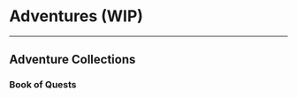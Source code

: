 # Adventures (WIP)

---
## Adventure Collections

### Book of Quests

<!-- This section contains a small sample of creatures and various Creature Abilities. The list of sample creatures is not exhaustive but provides a good template for developing one's own creatures or adapting them from other sources. All the creatures follow the _Mythras Imperative_ rules outlined and explored in this document; however, to reflect the challenge some creatures (the dragon being a prime example) should pose, the rules have been slightly adjusted to allow for the creature's relative power level.

---
## Sample Creatures

Use these Sample Creatures as the inspiration for your own creations, adapting the templates as needed for the scenario, level of challenge desired, and so on. The creatures represent typical examples of their species: greater and lesser forms will exist, with higher and lower skills, Combat capabilities, and Hit Points. Note that most of these creatures have certain Abilities. These are more fully described below in the [Creature Abilities](0008_Creatures.md?id=Creature-Abilities) section.

The [Mythras Encounter Generator](https://mythras.skoll.xyz/), AKA MEG, is a wonderful monster repository with thousands of monsters and encounters available to generate. Links to the relevant entries are provided.

<br>

---
#### Giant Ant 
[MEG Entry](https://mythras.skoll.xyz/enemy_template/244/)

| Creature | Giant Ant  |
| :-- | :-- |
| Characteristics | STR 16, CON 19, SIZ 14, DEX 15, INT 7, POW 4, CHA 0 |
| Action Points | 2 | 
| Damage Modifier | +1d2 |
| Initiative | +11 |
| Move | 12m |
| Abilities | [Formidable Natural Weapons](0008_Creatures.md?id=formidable-natural-weapons) |
| Skills | Athletics 67%, Brawn 68%, Endurance 74%, Evade 56%, Perception 53%, Track 66%, Willpower 48% |
| Combat Style | Ant Attack (Mandibles and Sting) 67% |

##### Weapon Details

| Weapon | Size | Damage | AP/HP | Special |
| :-- | :-: | :--: | :--: | :-- |
| Bite | M | 1d6+1d2 | as location |
| Sting | M | 1d4+1d2 | as location |

##### Hit Locations & Armor

| 1d20 | Location | AP/HP |
| :-: | :-- | :-: |
| 1 | Right Rear Leg | 4/6 |
| 2 | Left Rear Leg | 4/6 |
| 3 | Right Middle Leg | 4/6 |
| 4 | Left Middle Leg | 4/6 |
| 5-9 | Abdomen | 4/9 |
| 10-13 | Thorax | 4/6 |
| 14 | Right Front | 4/6 |
| 15 | Left Front Leg | 4/6 |
| 16-20 | Head | 4/7 |

<br>

---
#### Bear (Grizzly)
[MEG Entry](https://mythras.skoll.xyz/enemy_template/276/)

| Creature | Bear (Grizzly)  |
| :-- | :-- |
| Characteristics | STR 26, CON 16, SIZ 34, DEX 16, INT 10, POW 6, CHA 0 |
| Action Points | 3 | 
| Damage Modifier | +1d12 |
| Initiative | +13 |
| Move | 8m |
| Abilities | [Intimidate](0008_Creatures.md?id=intimidate), [Night Sight](0008_Creatures.md?id=night-sight) |
| Skills | Athletics 68%, Brawn 79%, Endurance 66%, Evade 46%, Perception 60%, Stealth 66%, Survival 60%, Swim 68%, Track 66%, Willpower 44% |
| Combat Style | Ursine Fury (Bite and Claws) 78% |

##### Weapon Details

| Weapon | Size | Damage | AP/HP | Special |
| :-- | :-: | :--: | :--: | :-- |
| Bite | L | 1d8+1d12 | as location |
| Claw | H | 1d8+1d12 | as location |

##### Hit Locations & Armor

| 1d20 | Location | AP/HP |
| :-: | :-- | :-: |
| 1-3 | Right Rear Leg | 3/10 |
| 4-6 | Left Rear Leg | 3/10 |
| 7-9 | Hindquarters | 3/11 |
| 10-12 | Forequarters | 3/12 |
| 13-15 | Right Front | 3/10 |
| 16-18 | Left Front Leg | 3/10 |
| 19-20 | Head | 3/10 |

<br>

---
#### Crocodile/Alligator
[MEG Entry](https://mythras.skoll.xyz/enemy_template/11809/)

| Creature | Crocodile/Alligator  |
| :-- | :-- |
| Characteristics | STR 31, CON 19, SIZ 37, DEX 14, INT 12, POW 6, CHA 0 |
| Action Points | 2 | 
| Damage Modifier | +2d6 |
| Initiative | +13 |
| Move | 6m |
| Abilities | [Camouflaged](0008_Creatures.md?id=camouflaged), [Cold Blooded](0008_Creatures.md?id=cold-blooded), [Swimmer](0008_Creatures.md?id=swimmer) |
| Skills | Athletics 47%, Brawn 99%, Endurance 78%, Evade 32%, Perception 49%, Swim 80%, Willpower 44% |
| Combat Style | Lurking Death (Bite and Tail) 67% |

##### Weapon Details

| Weapon | Size | Damage | AP/HP | Special |
| :-- | :-: | :--: | :--: | :-- |
| Bite | H | 1d10+2d6 | as location | |
| Tail | H | 1d8+2d6 | as location | [Bash](0005_Combat.md?id=bash), [Sweep Attacks](0005_Combat.md?id=sweep-attacks) |

##### Hit Locations & Armor

| 1d20 | Location | AP/HP |
| :-: | :-- | :-: |
| 1-3 | Tail | 5/12 |
| 4-5 | Right Rear Leg | 5/12 |
| 6-7 | Left Rear Leg | 5/12 |
| 8-10 | Hindquarters | 5/13 |
| 11-14 | Forequarters | 5/14 |
| 15-16 | Right Front | 5/12 |
| 17-18 | Left Front Leg | 5/12 |
| 19-20 | Head | 5/13 |

<br>

---
#### Dragon
[MEG Entry](https://mythras.skoll.xyz/enemy_template/11817/)

| Creature | Dragon  |
| :-- | :-- |
| Characteristics | STR 33, CON 35, SIZ 50, DEX 18, INT 20, POW 19, CHA 17 |
| Action Points | 4 | 
| Magic Points | 19 | 
| Damage Modifier | +2d8 |
| Initiative | +19 |
| Move | 12m/18m Flying |
| Abilities | [Breathe Flame](0008_Creatures.md?id=breathe-flame), [Cold Blooded](0008_Creatures.md?id=cold-blooded), [Dark Sight](0008_Creatures.md?id=dark-sight), [Diving Strike](0008_Creatures.md?id=diving-strike), [Engulfing](0008_Creatures.md?id=engulfing), [Flying](0008_Creatures.md?id=flying), [Formidable Natural Weapons](0008_Creatures.md?id=formidable-natural-weapons), [Immunity (Fire)](0008_Creatures.md?id=immunity), [Terrifying](0008_Creatures.md?id=terrifying), [Trample](0008_Creatures.md?id=trample) |
| Skills | Athletics 80%, Brawn 120%, Deceit 78%, Endurance 92%, Evade 68%, Fly 90%, Insight 78%, Locale 68%, Lore (Dragon) 68%, Perception 78%, Teach 58%, Willpower 78% |
| Magic | 78% (Befuddle, Cleanse, Coordination, Find Treasure, Mindspeech, Spiritshield, Vigor, Witchsight) |
| Combat Style | Death and Destruction (Bite, Claws, Tail Sweep) 90%; Flame Breath 80% |

##### Weapon Details

| Weapon | Size | Damage | AP/HP | Special |
| :-- | :-: | :--: | :--: | :-- |
| Bite | E | 1d12+2d8 | as location | |
| Claw | E | 1d10+2d8 | as location | |
| Flame Breath | E | 4d6 | - | The fire breathed by a dragon stretches in a cone for a number of metres in length equal to the dragon's CON (35m), and a number of metres wide equal to a quarter of CON (9m). Anything caught in the blast ignites if flammable, and the heat is powerful enough to melt un-enchanted metals. |
| Tail | E | 1d10+2d8 | as location | [Bash](0005_Combat.md?id=bash), [Sweep Attacks](0005_Combat.md?id=sweep-attacks) |
| Trample | C | 4d8 | - | 

##### Hit Locations & Armor

| 1d20 | Location | AP/HP |
| :-: | :-- | :-: |
| 1-2 | Tail | 8/17 |
| 3-4 | Right Rear Leg | 8/17 |
| 5-6 | Left Rear Leg | 8/17 |
| 7-8 | Hindquarters | 8/18 |
| 9-10 | Right Wing | 8/16 |
| 11-12 | Left Wing | 8/16 |
| 13-14 | Forequarters | 8/19 |
| 15-16 | Right Front Leg | 8/17 |
| 17-18 | Left Front Leg | 8/17 |
| 19-20 | Head | 8/17 |

<br>

---
#### Goblin/Orc
[MEG entry](https://mythras.skoll.xyz/enemy_template/10891/)

| Creature | Goblin/Orc  |
| :-- | :-- |
| Characteristics | STR 11, CON 14, SIZ 11, DEX 11, INT 11, POW 11, CHA 7 |
| Action Points | 2 | 
| Damage Modifier | - |
| Initiative | +11 |
| Move | 6m |
| Abilities | [Night Sight](0008_Creatures.md?id=night-sight) |
| Skills | Athletics 52%, Brawn 42%, Deceit 57%, Endurance 48%, Evade 62%, Perception 61%, Unarmed 52%, Willpower 42% |
| Combat Style | Warrior (Shortsword, Shield, Spear, Sling) 62% |

##### Weapon Details

| Weapon | Size | Damage | AP/HP | Special |
| :-- | :-: | :--: | :--: | :-- |
| Shortsword | M | 1d6 | 6/8 | [Bleed](0005_Combat.md?id=bleed), [Impale](0005_Combat.md?id=impale)|
| Spear | M | 1d8+1 | 4/5 | [Impale](0005_Combat.md?id=impale)|
| Sling | L | 1d8 | 1/2 | [Bash](0005_Combat.md?id=bash), [Stun Location](0005_Combat.md?id=stun-location), Range 10/150/300m |
| Shield | L | 1d4 | 4/9 | [Passive Blocking/Warding on 3 locations](0005_Combat.md?id=passive-blocking), Ranged Parry |

##### Hit Locations & Armor

| 1d20 | Location | AP/HP |
| :-: | :-- | :-: |
| 1-3 | Right Leg | 1/5 |
| 4-6 | Left Leg | 1/5 |
| 7-9 | Abdomen | 1/6 |
| 10-12 | Chest | 1/7 |
| 13-15 | Right Arm | 1/4 |
| 16-18 | Left Arm | 1/4 |
| 19-20 | Head | 1/5 |

<br>

---
#### Horse
[MEG Entry](https://mythras.skoll.xyz/enemy_template/9997/)

| Creature | Horse  |
| :-- | :-- |
| Characteristics | STR 26, CON 16, SIZ 31, DEX 16, INT 10, POW 6, CHA 0 |
| Action Points | 2 | 
| Damage Modifier | +1d12 |
| Initiative | +11 |
| Move | 12m |
| Abilities | [Trample](0008_Creatures.md?id=trample) |
| Skills | Athletics 52%, Brawn 83%, Endurance 66%, Evade 40%, Perception 48%, Willpower 34% |
| Combat Style | Rear and Plunge (Hoofs) 62% |

##### Weapon Details

| Weapon | Size | Damage | AP/HP | Special |
| :-- | :-: | :--: | :--: | :-- |
| Hoof | H | 1d6+1d12 | |
| Trample | E | 2d12 | - | 

##### Hit Locations & Armor

| 1d20 | Location | AP/HP |
| :-: | :-- | :-: |
| 1-3 | Right Hind Leg | 1/9 |
| 4-6 | Left Hind Leg | 1/9 |
| 7-9 | Hindquarters | 1/10 |
| 10-12 | Forequarters | 1/11 |
| 13-14 | Right Front Leg | 1/8 |
| 15-16 | Left Front Leg | 1/8 |
| 17-20 | Head | 1/9 |

<br>

---
#### Minotaur
[MEG Entry](https://mythras.skoll.xyz/enemy_template/11814/)

| Creature | Minotaur |
| :-- | :-- |
| Characteristics | STR 15, CON 14, SIZ 22, DEX 11, INT 13, POW 11, CHA 7 |
| Action Points | 2 | 
| Damage Modifier | +1d6 |
| Initiative | +12 |
| Move | 8m |
| Abilities | [Intimidate](0008_Creatures.md?id=intimidate) |
| Skills | Athletics 57%, Brawn 79%, Customs 66%, Endurance 66%, Evade 40%, Insight 44%, Locale 56%, Lore (Herding) 66%, Perception 54%, Unarmed 57%, Willpower 42% |
| Combat Style | Minotaur Warrior (Two Handed Axe, 2H spear used one handed, Hoplite Shield, Gore) 67% |

##### Weapon Details

| Weapon | Size | Damage | AP/HP | Special |
| :-- | :-: | :--: | :--: | :-- |
| Gore | L | 1d8+1d6 | as location | [Impale](0005_Combat.md?id=impale) |
| Two Handed Axe | E | 2d8+2+1d6 | 6/12 | |
| Spear | H | 1d10+1+1d6 | 4/10 | [Impale](0005_Combat.md?id=impale) |
| Hoplite Shield | E | 1d4+1d6 | 6/15 | [Passive Blocking/Warding on 4 locations](0005_Combat.md?id=passive-blocking), Ranged Parry |

##### Hit Locations & Armor

| 1d20 | Location | AP/HP |
| :-: | :-- | :-: |
| 1-3 | Right Leg | 0/7 |
| 4-6 | Left Leg | 0/7 |
| 7-9 | Abdomen | 0/8 |
| 10-12 | Chest | 0/9 |
| 13-14 | Right Arm | 0/6 |
| 15-16 | Left Arm | 0/6 |
| 17-20 | Head | 3/7 |

<br>

---
#### Shark
[MEG Entry](https://mythras.skoll.xyz/enemy_template/11815/)

| Creature | Shark  |
| :-- | :-- |
| Characteristics | STR 22, CON 19, SIZ 42, DEX 20, INT 6, POW 6, CHA 0 |
| Action Points | 3 | 
| Damage Modifier | +2d6 |
| Initiative | +13 |
| Move | 12m (swim) |
| Abilities | [Blood Sense](0008_Creatures.md?id=blood-sense), [Frenzy](0008_Creatures.md?id=frenzy), [Swimmer](0008_Creatures.md?id=swimmer) |
| Skills | Athletics 87%, Brawn 87%, Endurance 66%, Evade 55%, Perception 57%, Swim 91%, Willpower 34% |
| Combat Style | Jaws (Bite), 81% |

##### Weapon Details

| Weapon | Size | Damage | AP/HP | Special |
| :-- | :-: | :--: | :--: | :-- |
| Bite | E | 1d10+2d6 | as location | |

##### Hit Locations & Armor

| 1d20 | Location | AP/HP |
| :-: | :-- | :-: |
| 1-3 | Tail | 2/12 |
| 4-6 | Dorsal Fin | 2/11 |
| 7-10 | Hindquarters | 2/13 |
| 11-14 | Forequarters | 2/14 |
| 15-16 | Right Fin | 2/11 |
| 17-18 | Left Fin | 2/11 |
| 17-20 | Head | 2/12 |

<br>

---
#### Skeleton
[MEG Entry](https://mythras.skoll.xyz/enemy_template/7925/)

| Creature | Skeleton  |
| :-- | :-- |
| Characteristics | STR 11, CON 14, SIZ 13, DEX 11, INT 11, POW 16, CHA 7 |
| Action Points | 2 | 
| Damage Modifier | - |
| Initiative | +11 |
| Move | 6m |
| Abilities | [Undead](0008_Creatures.md?id=undead) |
| Special | Animated skeletons are susceptible to weapons delivering blunt-force trauma, which smashes the bone (or chitin), and disrupts the joints. Such weapons increase their damage dice by one step when used against skeletons (for example a club with 1d6 damage would become 1d8). On the other handhand, skeletons are resistant to slashing and thrusting weapons. Reduce the damage dice of slashing weapons by one step, and thrusting weapons by two steps. |
| Skills | Athletics 68%, Brawn 45%, Endurance 44%, Evade 72%, Perception 57%, Unarmed 68%, Willpower 72% |
| Combat Style | Skeletal Warrior (Sword, Spear, Peltast Shield) 68% - Formation Fighting |

##### Weapon Details

| Weapon | Size | Damage | AP/HP | Special |
| :-- | :-: | :--: | :--: | :-- |
| Shortsword | M | 1d6 | 6/8 | [Bleed](0005_Combat.md?id=bleed), [Impale](0005_Combat.md?id=impale)|
| Spear | M | 1d8+1 | 4/5 | [Impale](0005_Combat.md?id=impale)|
| Shield | L | 1d4 | 4/12 | [Passive Blocking/Warding on 3 locations](0005_Combat.md?id=passive-blocking), Ranged Parry |

##### Hit Locations & Armor

| 1d20 | Location | AP/HP |
| :-: | :-- | :-: |
| 1-3 | Right Leg | 0/5 |
| 4-6 | Left Leg | 0/5 |
| 7-9 | Abdomen | 0/6 |
| 10-12 | Chest | 0/7 |
| 13-15 | Right Arm | 0/4 |
| 16-18 | Left Arm | 0/4 |
| 19-20 | Head | 0/5 |

<br>

---
#### Xenomorphic Alien
[MEG Entry](https://mythras.skoll.xyz/enemy_template/11816/)

| Creature | Xenomorphic Alien  |
| :-- | :-- |
| Characteristics | STR 23, CON 11, SIZ 16, DEX 24, INT 12, POW 12, CHA 13 |
| Action Points | 3 | 
| Damage Modifier | +1d6 |
| Initiative | +18 |
| Move | 8m |
| Abilities | [Camouflaged](0008_Creatures.md?id=camouflaged), [Frenzy](0008_Creatures.md?id=frenzy) |
| Special | Whenever the xenomorph is injured, its acidic blood sprays out over an attacker within hand-to-hand range. It inflicts 1d3 damage for 1d3 rounds to a random Hit Location. The acid will eat through armor first before affecting the flesh below. |
| Skills | Athletics 77%, Brawn 68%, Endurance 56%, Evade 80%, Perception 62%, Stealth 76%, Track 64, Willpower 52% |
| Combat Style | Parasitic Alien Horror (Bite, Claw and Tail) 77% |

##### Weapon Details

| Weapon | Size | Damage | AP/HP | Special |
| :-- | :-: | :--: | :--: | :-- |
| Bite | H | 1d4+1d6 | as location | |
| Claw | H | 1d4+1+1d6 | as location | |
| Tail | H | 1d6+1d6 | as location | [Sweep Attacks](0005_Combat.md?id=sweep-attacks) |

##### Hit Locations & Armor

| 1d20 | Location | AP/HP |
| :-: | :-- | :-: |
| 1-3 | Tail | 6/5 |
| 4-5 | Right Rear Leg | 6/6 |
| 6-7 | Left Rear Leg | 6/6 |
| 8-10 | Abdomen | 6/7 |
| 11-14 | Chest | 6/8 |
| 15-16 | Right Arm | 6/5 |
| 17-18 | Left Arm | 6/5 |
| 19-20 | Head | 6/7 |

<br> 

---
## Creature Abilities

A Creature Ability is something it can do naturally because of its physiology, biology, innate magic, and so forth. Birds, for example, can flap through the air, and so Flying is an ability.

Each of the following Abilities is described in terms of its game effects, and how it may affect interactions with others. Not all these Abilities are on display in the Sample Creatures provided earlier, but they show how seemingly mundane creatures can be turned into something unique, challenging, or downright terrifying. As a general rule of thumb, creatures should have up to three Abilities that are applicable to their nature and environment. A demonic spider, for example, might have Adhering, Grappler and Vampiric. However, in exceptional cases, more Abilities are allowed to reflect the awesome nature of the creature being described.

#### Adhering

The creature can move freely on vertical surfaces, and even move upside down on a ceiling with no special equipment. Such Movement is always at half the creature's normal Movement rate.

#### Aquatic

The creature breathes water rather than air, generally possessing gills or a skin capable of absorbing dissolved air directly. If taken out of water and their breathing organs allowed to dry out, they begin to suffocate after their CON in minutes if remaining passive or half that time if moving or fighting.

#### Blood Sense

Allows the creature to detect blood over great distances, either carried by wind or water. Traces of blood can be sensed up to 1d6+6 kilometres.

#### Breathe Flame

The creature breathes flame over an area as a Combat Action. The flame covers a cone in front of the creature, which stretches for its CON in metres. At the furthest extent, the width of the cone is one quarter of the creature's CON. Any creature caught in the flame suffers fire-based damage to all hit locations, though a character can attempt to Evade to halve this damage. Armor Points count as normal unless otherwise noted.

A creature can only breathe flame once in a specified time period (usually once per hour or once per day). Further attempts to breathe flame within this time require the creature to pass Endurance rolls with each roll becoming one grade harder or suffer a level of Fatigue.

#### Burrower

The creature is adept at tunneling through the ground at its normal Movement rate. Some creatures are limited in the kind of ground they can move through, which is noted in the creature's description.

#### Camouflaged

The creature is adept at hiding due to its coloration or unusual surface texture. Those attempting to spot the creature suffer a penalty to Perception of two difficulty grades.

#### Characteristic Drain

The creature has the innate ability to drain temporary Characteristic points from the target of their attacks. The type of attack, the Characteristic affected, and how to resist the draining effect is detailed in the creature's description.

#### Cold-Blooded

The creature does not need to eat frequently. One meal a week is sufficient to keep it healthy and well fed, and gorging itself on a large amount of meat will remove the need to eat for a month. Conversely, when exposed to temperatures below 15 degrees Celsius, its reflexes become muted, suffering a penalty of –6 to Initiative, and the loss of one Combat Action per round. Below 5 degrees Celsius cold-blooded creatures become completely torpid, entering a helpless catatonic state.

#### Dark Sight

Allows the creature to see normally in the complete absence of light.

#### Death Sense

In tune with the powers of death, the creature can sense the death of living things, and dead flesh at a range of up to half its INT in kilometres.

#### Disease Immunity

The creature is immune to all diseases. All creatures without SIZ automatically have this ability, although it is not specifically listed in their descriptions.

#### Diving Strike

Some creatures can plummet from the sky or surge through the waters to attack their prey, striking with incredible force. This is effectively charging for creatures which are not land based. Diving Strike increases both the Size of the attack, and the creature's Damage Modifier by one step, for this attack only. A diving strike may only be used once per round. The creature must be at least one full round of Movement above its target (or possibly below if submerged) in order to use the diving strike.

#### Earth Sense

Some creatures are so in tune with the underground world that they can work perfectly well in the total darkness of the deep. By sensing vibration and air pressure, a creature with Earth Sense can fight, and make Perception rolls with no penalty as long as their target is no more than their INS in metres away. If using Earth Sense above ground the range is halved.

#### Echolocation

The creature senses its environment through reflections of sonic waves. This means that it can perceive others that may be either motionless or hidden. In such circumstances, using a Stealth roll to attempt to remain unperceived by the creature is two grades more difficult.

#### Engulfing

The creature has an orifice which can swallow targets whole. The maximum size of an engulfed victim is figured as half the creature's own SIZ but may be less than this depending on the creature's physiology. When engulfed the victim suffers at least one damage roll based on the creature's bite attack before being swallowed – the time spent chewing depends on the creature, and how sensitive its innards are. If still alive a swallowed victim will begin to suffocate, likely dying by asphyxiation before suffering any noticeable damage from stomach acid. Realistically, an engulfed victim lacks the mobility to move inside the digestive tract or the creature is so large that he will die long before he can cut its way out.

#### Flying

The creature automatically succeeds in everyday moving and maneuvering whilst flying and need not roll their Fly skill unless attempting an unusually difficult task, such as flying against a powerful wind, evading a ranged attack in the air, or outmaneuvering an aerial foe. A flier may substitute the Fly skill (base STR+DEX) for Evade if fighting whilst aloft.

#### Formidable Natural Weapons

This creature can actively parry or deflect attacks using its natural weapons. This is due to a combination of fighting style and possessing natural armament being formed from resilient substances such as horn, chitin or bone which can shrug off damage from manufactured weapons. Note that creatures lacking this trait either rely on their natural armor to turn blows or use Evade.

#### Frenzy

When wounded or exposed to a particular substance – blood for instance – the creature must succeed in a Willpower roll or enter a frenzy. The frenzy lasts a number of rounds equal to the creature's CON. During the frenzy they must only spend Combat Actions on attacking or moving towards combat. Spellcasting, parrying, evading, and anything else is forbidden; all thoughts of self-preservation washed away in a red haze. In return, the creature no longer suffers pain or fatigue, and is impervious to mental control. During this time, it is immune to all the detrimental effects of Serious Wounds, although a Major Wound will still incapacitate. If still alive, once the frenzy finishes the creature automatically gains a fatigue level of Exhausted.

#### Gaze Attack

The creature has a gaze attack. This attack may be active (the creature must consciously spend an Action Point on its turn to use it on a foe) or passive (anyone looking at the creature is affected), as listed in the creature's description.

#### Grappler

If the creature successfully strikes in combat, it can immediately seize hold of the opponent in addition to inflicting damage. If the creature's attack was parried (or the creature itself is parrying), then the creature is granted the Grip effect against the opponent's limb or the Pin Weapon effect against his weapon instead. The creature always uses its Brawn skill to resist a victim from breaking free.

#### Hold Breath

The creature can hold its breath for extended periods of time. If prepared and remaining fairly static, the creature can hold its breath for a number of minutes equal to its CON. This period is halved if the creature is active, such as when swimming or fighting.

#### Immunity

The creature is completely immune to damage caused by one type of source. This source (cold, fire, iron, etc.) will be noted in the creature's listing, but a narrative description may be necessary for some of the more specific immunities.

#### Intimidate

The creature may intimidate opponents as a prelude to combat or to avoid it altogether: growls, snarls, lowering of horns, and so forth. Opponents must make an unopposed Willpower roll to hold their ground; a success allows a character to stand his ground, whereas a failure indicates that they must spend the next round instinctively placing distance between themselves and the creature. If he fumbles the Willpower roll, then the character flees at maximum speed. A critical success allows the character to ignore any further intimidation attempts by the creature or its brethren during that encounter. The effect continues for as long as the creature continues to act in a threatening manner, which includes it making an attack.

#### Leaper

The creature uses Leaping attacks as described in the [Combat](0005_Combat.md?id=leaping-attacks) section but can combine the leap with a physical attack such as a claw or bite. If the leaping creature wins the opposed leap attack roll, it automatically inflicts damage for one of its natural weapons on the target. This damage cannot be parried except by Passive Blocking.

#### Life Sense

In tune with the rhythms of nature, this creature can determine the vitality of any living creature by touch alone. If the creature makes a successful Perception roll, it learns of the target's current injuries, Fatigue level, and whether it is currently afflicted by any poison or disease. The creature is also aware of any form of life within a number of metres equal to its Willpower skill, which may make Stealth difficult to accomplish.

#### Magic Sense

Similar to Life Sense but permits the creature to detect magical emanations over the same distances. If the creature touches another and makes a successful Perception roll, it learns of the target's current magic points, carried enchantments, and active spells.

#### Multi-Headed

The creature gains an additional Combat Action per extra head possessed beyond the first. These are lost as each individual head is incapacitated or severed. Provided one head remains active, the creature can still control its shared body. When a multi-headed creature resists spells which affect emotions or intellect, it rolls individual saves for each still intact head.

#### Multi-Limbed

Similar to Multi-headed, the creature gains an additional Combat Action per extra pair of limbs (beyond the first) it can bring to bear during combat – those normally used to hold up or move the creature do not count. These extra Combat Actions can only be used to perform actions with those specific limbs and are lost as each pair are immobilized or incapacitated.

#### Night Sight

Allows the creature to treat partial darkness as illuminated and darkness as partial darkness.

#### Poison Immunity

The creature is immune to all poisons. All creatures without SIZ automatically have this Trait, although it is not specifically listed in their descriptions.

#### Regeneration

The creature can regenerate Hit Points lost to damage. The speed of regeneration varies depending upon the creature. Unless specifically noted, regeneration does not replace lost limbs, and the severing of a vital location (head, chest, or abdomen) will still result in death.

#### Swimmer

The creature automatically succeeds in everyday moving and maneuvering whilst swimming and need not roll their Swim skill unless attempting an unusually difficult task, such as swimming against a powerful tide or leaping up a waterfall. A swimmer may substitute the Swim skill for Athletics and Evade rolls whilst in water.

#### Terrifying

The creature's appearance, form or aura is so terrifying it forces viewers to make an unopposed Willpower roll. Success indicates the viewer is shaken for one round and cannot act offensively. Failure causes them to flee in terror. A fumble causes the viewer to collapse unconscious from the shock. Only a critical success allows the viewer to act unhindered. The viewer need not make any further checks for the remainder of the combat, even if more of the same creatures are present. Repeated exposure to a specific type of Terrifying monster may eventually permit the skill check to become one or more grades easier.

#### Trample

The creature is able to trample beings with a SIZ of half or less than its own, using its Athletics skill to attack. This inflicts damage equal to twice the creature's base Damage Modifier and increases the Size of the attack by one step. How, and when trample is used depends on the circumstances. If engaged in combat the creature may trample a prone opponent on its turn, but this costs an Action Point. If the trample is performed whilst the creature is moving or charging over an opponent, then the trample is a Free Action.

#### Undead

Being already dead, the creature is immune to the consequences of both fatigue and severe injuries. Undead are thus immune to all the detrimental effects of Serious Wounds. Even Major Wounds do not incapacitate them, although they can still have locations severed or shattered as per normal. Treat the head or chest location of the undead creature as the area where the spirit or magic has been bound. Any location (and those contiguous to it) which is smashed or severed from the bound area ceases to function, but the remainder of the body can continue if it still has limbs with which to act. A Major Wound to the magic-infused location destroys the undead outright. Only fully corporeal dead creatures may possess the Undead trait.

#### Vampiric

The creature drains its victim's blood, causing an increase in Fatigue levels. The creature must use a bite attack, and cause damage with the bite to be able to drain blood at the rate described in the creature's description.

#### Venomous

The creature has a venomous bite, sting, or other means of attack.

#### Wing Buffet

The creature is so large it can damage opponents by beating its wings. This requires an Attack action and does damage equal to its damage bonus to those within 3 metres of the front or side of the creature. -->